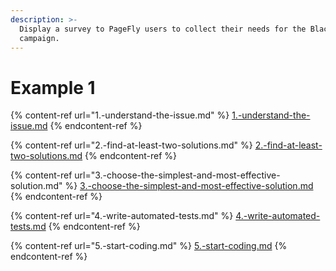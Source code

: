 ```yaml
---
description: >-
  Display a survey to PageFly users to collect their needs for the Black Friday
  campaign.
---
```


# Example 1

{% content-ref url="1.-understand-the-issue.md" %}
[1.-understand-the-issue.md](1.-understand-the-issue.md)
{% endcontent-ref %}

{% content-ref url="2.-find-at-least-two-solutions.md" %}
[2.-find-at-least-two-solutions.md](2.-find-at-least-two-solutions.md)
{% endcontent-ref %}

{% content-ref url="3.-choose-the-simplest-and-most-effective-solution.md" %}
[3.-choose-the-simplest-and-most-effective-solution.md](3.-choose-the-simplest-and-most-effective-solution.md)
{% endcontent-ref %}

{% content-ref url="4.-write-automated-tests.md" %}
[4.-write-automated-tests.md](4.-write-automated-tests.md)
{% endcontent-ref %}

{% content-ref url="5.-start-coding.md" %}
[5.-start-coding.md](5.-start-coding.md)
{% endcontent-ref %}
